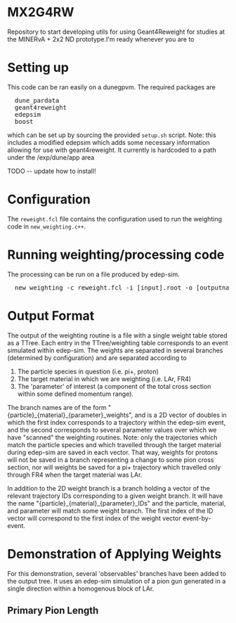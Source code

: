 # MX2G4RW

Repository to start developing utils for using Geant4Reweight for studies at the MINERvA + 2x2 ND prototype.I'm ready whenever you are to 

# Setting up
This code can be ran easily on a dunegpvm. The required packages are 
<pre>
  dune_pardata
  geant4reweight
  edepsim
  boost
</pre>
which can be set up by sourcing the provided `setup.sh` script.
Note: this includes a modified edepsim which adds some necessary information allowing for use with geant4reweight. It currently is hardcoded to a path under the /exp/dune/app area

TODO -- update how to install!

# Configuration
The `reweight.fcl` file contains the configuration used to run the weighting code in `new_weighting.c++`.

# Running weighting/processing code
The processing can be run on a file produced by edep-sim.
<pre>
  new_weighting -c reweight.fcl -i [input].root -o [outputname].root
</pre>


# Output Format
The output of the weighting routine is a file with a single weight table stored as a TTree. Each entry in the TTree/weighting table corresponds to an event simulated within edep-sim. The weights are separated in several branches (determined by configuration) and are separated according to

1) The particle species in question (i.e. pi+, proton)
2) The target material in which we are weighting (i.e. LAr, FR4)
3) The 'parameter' of interest (a component of the total cross section within some defined momentum range).

The branch names are of the form "{particle}\_{material}\_{parameter}\_weights", and is a 2D vector of doubles in which the first index corresponds to a trajectory within the edep-sim event, and the second corresponds to several parameter values over which we have "scanned" the weighting routines. Note: only the trajectories which match the particle species and which travelled through the target material during edep-sim are saved in each vector. That way, weights for protons will not be saved in a branch representing a change to some pion cross section, nor will weights be saved for a pi+ trajectory which travelled only through FR4 when the target material was LAr. 

In addition to the 2D weight branch is a branch holding a vector of the relevant trajectory IDs corresponding to a given weight branch. It will have the name "{particle}\_{material}\_{parameter}\_IDs" and the particle, material, and parameter will match some weight branch. The first index of the ID vector will correspond to the first index of the weight vector event-by-event.

# Demonstration of Applying Weights
For this demonstration, several 'observables' branches have been added to the output tree. It uses an edep-sim simulation of a pion gun generated in a single direction within a homogenous block of LAr.

## Primary Pion Length
